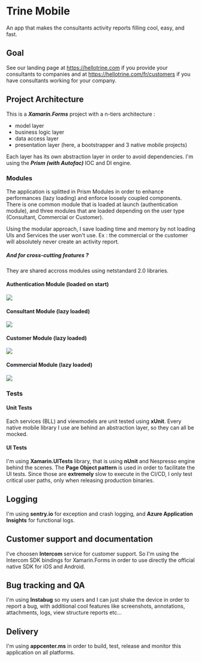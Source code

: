 # Trine Mobile
An app that makes the consultants activity reports filling cool, easy, and fast.

## Goal
See our landing page at https://hellotrine.com if you provide your consultants to companies and at https://hellotrine.com/fr/customers if you have consultants working for your company.

## Project Architecture
This is a ***Xamarin.Forms*** project with a n-tiers architecture :
- model layer
- business logic layer
- data access layer
- presentation layer (here, a bootstrapper and 3 native mobile projects)

Each layer has its own abstraction layer in order to avoid dependencies. 
I'm using the ***Prism (with Autofac)*** IOC and DI engine.


### Modules
The application is splitted in Prism Modules in order to enhance performances (lazy loading) and enforce loosely coupled components.
There is one common module that is loaded at launch (authentication module), and three modules that are loaded depending on the user type (Consultant, Commercial or Customer).

Using the modular approach, I save loading time and memory by not loading UIs and Services the user won't use.
Ex : the commercial or the customer will absolutely never create an activity report. 

##### And for cross-cutting features ?
They are shared accross modules using netstandard 2.0 libraries.

#### Authentication Module (loaded on start)
![](https://i.imgur.com/wRLOtLp.png)

#### Consultant Module (lazy loaded)
![](https://i.imgur.com/1PukEbh.png)

#### Customer Module (lazy loaded)
![](https://i.imgur.com/RyY0FCS.png)

#### Commercial Module (lazy loaded)
![](https://i.imgur.com/waDkgPQ.png)


### Tests
#### Unit Tests
Each services (BLL) and viewmodels are unit tested using **xUnit**. Every native mobile library I use are behind an abstraction layer, so they can all be mocked.
#### UI Tests
I'm using **Xamarin.UITests** library, that is using **nUnit** and Nespresso engine behind the scenes. 
The **Page Object pattern** is used in order to facilitate the UI tests.
Since those are **extremely** slow to execute in the CI/CD, I only test critical user paths, only when releasing production binaries.

## Logging 
I'm using **sentry.io** for exception and crash logging, and **Azure Application Insights** for functional logs.

## Customer support and documentation
I've choosen **Intercom** service for customer support.
So I'm using the Intercom SDK bindings for Xamarin.Forms in order to use directly the official native SDK for iOS and Android.

## Bug tracking and QA
I'm using **Instabug** so my users and I can just shake the device in order to report a bug, with additional cool features like screenshots, annotations, attachments, logs, view structure reports etc...

## Delivery
I'm using **appcenter.ms** in order to build, test, release and monitor this application on all platforms.

